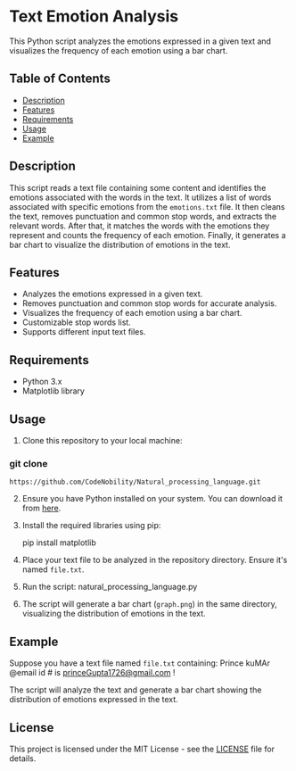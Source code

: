 # Text Emotion Analysis

This Python script analyzes the emotions expressed in a given text and visualizes the frequency of each emotion using a bar chart.

## Table of Contents

- [Description](#description)
- [Features](#features)
- [Requirements](#requirements)
- [Usage](#usage)
- [Example](#example)

## Description

This script reads a text file containing some content and identifies the emotions associated with the words in the text. It utilizes a list of words associated with specific emotions from the `emotions.txt` file. It then cleans the text, removes punctuation and common stop words, and extracts the relevant words. After that, it matches the words with the emotions they represent and counts the frequency of each emotion. Finally, it generates a bar chart to visualize the distribution of emotions in the text.

## Features

- Analyzes the emotions expressed in a given text.
- Removes punctuation and common stop words for accurate analysis.
- Visualizes the frequency of each emotion using a bar chart.
- Customizable stop words list.
- Supports different input text files.

## Requirements

- Python 3.x
- Matplotlib library

## Usage

1. Clone this repository to your local machine:

### git clone 
    https://github.com/CodeNobility/Natural_processing_language.git


2. Ensure you have Python installed on your system. You can download it from [here](https://www.python.org/downloads/).

3. Install the required libraries using pip:

   pip install matplotlib

4. Place your text file to be analyzed in the repository directory. Ensure it's named `file.txt`.

5. Run the script: natural_processing_language.py

6. The script will generate a bar chart (`graph.png`) in the same directory, visualizing the distribution of emotions in the text.

## Example

Suppose you have a text file named `file.txt` containing: Prince kuMAr @email id # is princeGupta1726@gmail.com !


The script will analyze the text and generate a bar chart showing the distribution of emotions expressed in the text.

## License

This project is licensed under the MIT License - see the [LICENSE](LICENSE) file for details.









